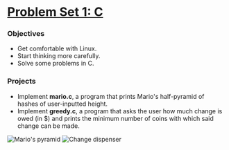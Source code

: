 # [Problem Set 1: C](https://cdn.cs50.net/2015/x/psets/1/pset1/pset1.html)

### Objectives
- Get comfortable with Linux.
- Start thinking more carefully.
- Solve some problems in C.

### Projects
- Implement **mario.c**, a program that prints Mario's half-pyramid of hashes of user-inputted height.
- Implement **greedy.c**, a program that asks the user how much change is owed (in $) and prints the minimum number of coins with which said change can be made.

![Mario's pyramid](http://i.imgur.com/qfgSWU0.png)
![Change dispenser](http://i.imgur.com/xJDsuKI.png)